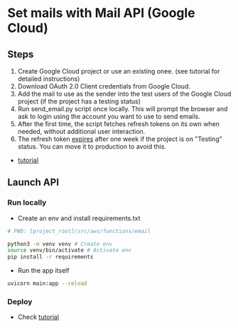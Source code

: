 # Set mails with Mail API (Google Cloud)


## Steps
1. Create Google Cloud project or use an existing onee. (see tutorial for detailed instructions)
2. Download OAuth 2.0 Client credentials from Google Cloud.
3. Add the mail to use as the sender into the test users of the Google Cloud project (if the project has a testing status) 
4. Run send_email.py script once locally. This will prompt the browser and ask to login using the account you want to use to send emails.
5. After the first time, the script fetches refresh tokens on its own when needed, without additional user interaction.
6. The refresh token [expires](https://developers.google.com/identity/protocols/oauth2#expiration) after one week if the project is on "Testing" status. You can move it to production to avoid this.

- [tutorial](https://mailtrap.io/blog/python-send-email-gmail/)


## Launch API

### Run locally
- Create an env and install requirements.txt
```bash
# PWD: [project_root]/src/aws/functions/email

python3 -m venv venv # Create env
source venv/bin/activate # Activate env
pip install -r requirements
```
- Run the app itself
```bash
uvicorn main:app --reload  
```


### Deploy
- Check [tutorial](https://www.youtube.com/watch?v=7-CvGFJNE_o&t=2s)